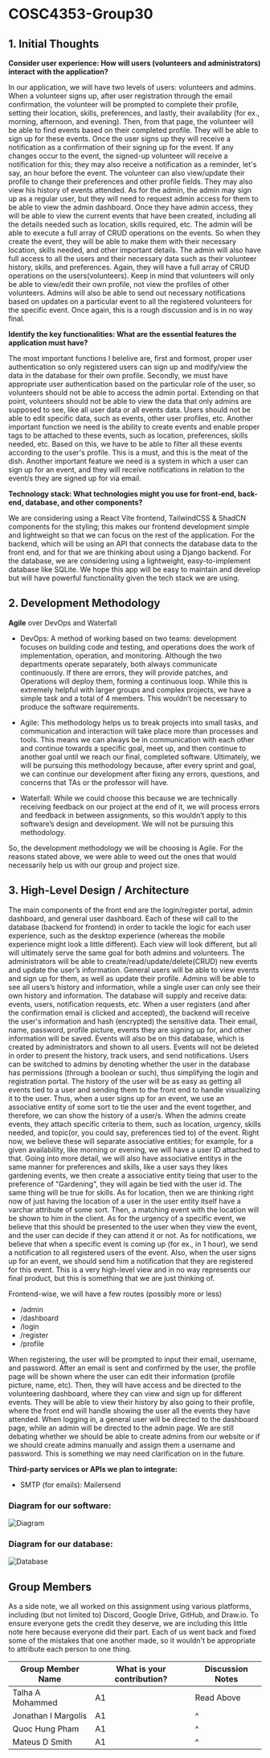 # COSC4353-Group30

## 1. Initial Thoughts
**Consider user experience: How will users (volunteers and administrators) interact with the application?**

In our application, we will have two levels of users: volunteers and admins. When a volunteer signs up, after user registration through the email confirmation, the volunteer will be prompted to complete their profile, setting their location, skills, preferences, and lastly, their availability (for ex., morning, afternoon, and evening). Then, from that page, the volunteer will be able to find events based on their completed profile. They will be able to sign up for these events. Once the user signs up they will receive a notification as a confirmation of their signing up for the event. If any changes occur to the event, the signed-up volunteer will receive a notification for this; they may also receive a notification as a reminder, let's say, an hour before the event. The volunteer can also view/update their profile to change their preferences and other profile fields. They may also view his history of events attended.
As for the admin, the admin may sign up as a regular user, but they will need to request admin access for them to be able to view the admin dashboard. Once they have admin access, they will be able to view the current events that have been created, including all the details needed such as location, skills required, etc. The admin will be able to execute a full array of CRUD operations on the events. So when they create the event, they will be able to make them with their necessary location, skills needed, and other important details. The admin will also have full access to all the users and their necessary data such as their volunteer history, skills, and preferences. Again, they will have a full array of CRUD operations on the users(volunteers). Keep in mind that volunteers will only be able to view/edit their own profile, not view the profiles of other volunteers. Admins will also be able to send out necessary notifications based on updates on a particular event to all the registered volunteers for the specific event. Once again, this is a rough discussion and is in no way final.

**Identify the key functionalities: What are the essential features the application must have?**

The most important functions I belelive are, first and formost, proper user authentication so only registered users can sign up and modify/view the data in the database for their own profile. Secondly, we must have appropriate user authentication based on the particular role of the user, so volunteers should not be able to access the admin portal. Extending on that point, volunteers should not be able to view the data that only admins are supposed to see, like all user data or all events data. Users should not be able to edit specific data, such as events, other user profiles, etc. Another important function we need is the ability to create events and enable proper tags to be attached to these events, such as location, preferences, skills needed, etc. Based on this, we have to be able to filter all these events according to the user's profile. This is a must, and this is the meat of the dish. Another important feature we need is a system in which a user can sign up for an event, and they will receive notifications in relation to the event/s they are signed up for via email. 

**Technology stack: What technologies might you use for front-end, back-end, database, and other components?**

We are considering using a React Vite frontend, TailwindCSS & ShadCN components for the styling; this makes our frontend development simple and lightweight so that we can focus on the rest of the application. For the backend, which will be using an API that connects the database data to the front end, and for that we are thinking about using a Django backend. For the database, we are considering using a lightweight, easy-to-implement database like SQLite. We hope this app will be easy to maintain and develop but will have powerful functionality given the tech stack we are using. 
 
## 2. Development Methodology

**Agile** over DevOps and Waterfall

  - DevOps: A method of working based on two teams: development focuses on building code and testing, and operations does the work of implementation, operation, and monitoring. Although the two departments operate separately, both always communicate continuously. If there are errors, they will provide patches, and Operations will deploy them, forming a continuous loop. While this is extremely helpful with larger groups and complex projects, we have a simple task and a total of 4 members. This wouldn’t be necessary to produce the software requirements.

  - Agile: This methodology helps us to break projects into small tasks, and communication and interaction will take place more than processes and tools. This means we can always be in communication with each other and continue towards a specific goal, meet up, and then continue to another goal until we reach our final, completed software. Ultimately, we will be pursuing this methodology because, after every sprint and goal, we can continue our development after fixing any errors, questions, and concerns that TAs or the professor will have.

  - Waterfall: While we could choose this because we are technically receiving feedback on our project at the end of it, we will process errors and feedback in between assignments, so this wouldn’t apply to this software’s design and development. We will not be pursuing this methodology.

So, the development methodology we will be choosing is Agile. For the reasons stated above, we were able to weed out the ones that would necessarily help us with our group and project size. 

## 3. High-Level Design / Architecture

The main components of the front end are the login/register portal, admin dashboard, and general user dashboard. Each of these will call to the database (backend for frontend) in order to tackle the logic for each user experience, such as the desktop experience (whereas the mobile experience might look a little different). Each view will look different, but all will ultimately serve the same goal for both admins and volunteers. The administrators will be able to create/read/update/delete(CRUD) new events and update the user’s information. General users will be able to view events and sign up for them, as well as update their profile. Admins will be able to see all users’s history and information, while a single user can only see their own history and information. The database will supply and receive data: events, users, notification requests, etc. When a user registers (and after the confirmation email is clicked and accepted), the backend will receive the user's information and hash (encrypted) the sensitive data. Their email, name, password, profile picture, events they are signing up for, and other information will be saved. Events will also be on this database, which is created by administrators and shown to all users. Events will not be deleted in order to present the history, track users, and send notifications. Users can be switched to admins by denoting whether the user in the database has permissions (through a boolean or such), thus simplifying the login and registration portal. The history of the user will be as easy as getting all events tied to a user and sending them to the front end to handle visualizing it to the user. Thus, when a user signs up for an event, we use an associative entity of some sort to tie the user and the event together, and therefore, we can show the history of a user/s.
When the admins create events, they attach specific criteria to them, such as location, urgency, skills needed, and topic(or, you could say, preferences tied to) of the event. Right now, we believe these will separate associative entities; for example, for a given availability, like morning or evening, we will have a user ID attached to that. Going into more detail, we will also have associative entitys in the same manner for preferences and skills, like a user says they likes gardening events, we then create a associative entity tieing that user to the preference of "Gardening", they will again be tied with the user id. The same thing will be true for skills. As for location, then we are thinking right now of just having the location of a user in the user entity itself have a varchar attribute of some sort. Then, a matching event with the location will be shown to him in the client. As for the urgency of a specific event, we believe that this should be presented to the user when they view the event, and the user can decide if they can attend it or not. As for notifications, we believe that when a specific event is coming up (for ex., in 1 hour), we send a notification to all registered users of the event. Also, when the user signs up for an event, we should send him a notification that they are registered for this event. This is a very high-level view and in no way represents our final product, but this is something that we are just thinking of. 

Frontend-wise, we will have a few routes (possibly more or less)
  - /admin
  - /dashboard
  - /login
  - /register
  - /profile

When registering, the user will be prompted to input their email, username, and password. After an email is sent and confirmed by the user, the profile page will be shown where the user can edit their information (profile picture, name, etc). Then, they will have access and be directed to the volunteering dashboard, where they can view and sign up for different events. They will be able to view their history by also going to their profile, where the front end will handle showing the user all the events they have attended. When logging in, a general user will be directed to the dashboard page, while an admin will be directed to the admin page. We are still debating whether we should be able to create admins from our website or if we should create admins manually and assign them a username and password. This is something we may need clarification on in the future. 

**Third-party services or APIs we plan to integrate:**
	
  -	SMTP (for emails): Mailersend

### Diagram for our software:
![Diagram](https://github.com/grapejuices/COSC4353-Group30/blob/master/Diagram.drawio.svg)

### Diagram for our database:
![Database](https://github.com/grapejuices/COSC4353-Group30/blob/master/Database.drawio.svg)

## Group Members

As a side note, we all worked on this assignment using various platforms, including (but not limited to) Discord, Google Drive, GitHub, and Draw.io. To ensure everyone gets the credit they deserve, we are including this little note here because everyone did their part. Each of us went back and fixed some of the mistakes that one another made, so it wouldn't be appropriate to attribute each person to one thing. 

| Group Member Name   | What is your contribution?                       | Discussion Notes |
|---------------------|--------------------------------------------------|------------------|
| Talha A Mohammed    | A1  						 |    Read Above    |
| Jonathan I Margolis | A1                                          	 |         ^        |
| Quoc Hung Pham      | A1                                           	 |         ^        |
| Mateus D Smith      | A1                                           	 |         ^        |

